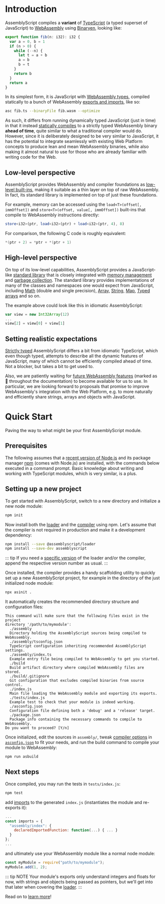 # Introduction

AssemblyScript compiles a **variant** of [TypeScript](https://www.typescriptlang.org) \(a typed superset of JavaScript\) to [WebAssembly](https://webassembly.org) using [Binaryen](https://github.com/WebAssembly/binaryen), looking like:

```ts
export function fib(n: i32): i32 {
  var a = 0, b = 1
  if (n > 0) {
    while (--n) {
      let t = a + b
      a = b
      b = t
    }
    return b
  }
  return a
}
```

In its simplest form, it is JavaScript with [WebAssembly types](https://www.assemblyscript.org/types.html), compiled statically to a bunch of WebAssembly [exports and imports](https://www.assemblyscript.org/exports-and-imports.html), like so:

```sh
asc fib.ts --binaryFile fib.wasm --optimize
```

As such, it differs from running dynamically typed JavaScript (just in time) in that it instead [statically compiles](https://www.assemblyscript.org/compiler.html) to a strictly typed WebAssembly binary **ahead of time**, quite similar to what a traditional compiler would do. However, since it is deliberately designed to be very similar to JavaScript, it has the potential to integrate seamlessly with existing Web Platform concepts to produce lean and mean WebAssembly binaries, while also making it almost natural to use for those who are already familiar with writing code for the Web.

## Low-level perspective

AssemblyScript provides WebAssembly and compiler foundations as [low-level built-ins](https://www.assemblyscript.org/stdlib/builtins.html), making it suitable as a thin layer on top of raw WebAssembly. In fact, its standard library is implemented on top of just these foundations.

For example, memory can be accessed using the `load<T>(offset[, immOffset])` and `store<T>(offset, value[, immOffset])` built-ins that compile to WebAssembly instructions directly:

```ts
store<i32>(ptr, load<i32>(ptr) + load<i32>(ptr, 4), 8)
```

For comparison, the following C code is roughly equivalent:

```c
*(ptr + 2) = *ptr + *(ptr + 1)
```

## High-level perspective

On top of its low-level capabilities, AssemblyScript provides a JavaScript-like [standard library](https://www.assemblyscript.org/stdlib/globals.html) that is closely integrated with [memory management](/memory.md) and [garbage collection](./garbage-collection.md). The standard library provides implementations of many of the classes and namespaces one would expect from JavaScript, including [Math](./stdlib/math.md) (double and single precision), [Array](./stdlib/array.md), [String](./stdlib/string.md), [Map](./stdlib/map.md), [Typed arrays](./stdlib/typedarray.md) and so on.

The example above could look like this in idiomatic AssemblyScript:

```ts
var view = new Int32Array(12)
...
view[2] = view[0] + view[1]
```

## Setting realistic expectations

[Strictly typed](https://www.assemblyscript.org/basics.html#strictness) AssemblyScript differs a bit from idiomatic TypeScript, which even though typed, attempts to describe all the dynamic features of JavaScript, many of which cannot be efficiently compiled ahead of time. Not a blocker, but takes a bit to get used to.

Also, we are patiently waiting for [future WebAssembly features](./status.md) (marked as 🦄 throughout the documentation) to become available for us to use. In particular, we are looking forward to proposals that promise to improve WebAssembly's integration with the Web Platform, e.g. to more naturally and efficiently share strings, arrays and objects with JavaScript.

# Quick Start

Paving the way to what might be your first AssemblyScript module.

## Prerequisites

The following assumes that a [recent version of Node.js](https://nodejs.org) and its package manager [npm](https://www.npmjs.com) \(comes with Node.js\) are installed, with the commands below executed in a command prompt. Basic knowledge about writing and working with TypeScript modules, which is very similar, is a plus.

## Setting up a new project

To get started with AssemblyScript, switch to a new directory and initialize a new node module:

```sh
npm init
```

Now install both the [loader](./loader.md) and the [compiler](./compiler.md) using npm. Let's assume that the compiler is not required in production and make it a development dependency:

```sh
npm install --save @assemblyscript/loader
npm install --save-dev assemblyscript
```

::: tip
If you need a [specific version](https://github.com/AssemblyScript/assemblyscript/releases) of the loader and/or the compiler, append the respective version number as usual.
:::

Once installed, the compiler provides a handy scaffolding utility to quickly set up a new AssemblyScript project, for example in the directory of the just initialized node module:

```sh
npx asinit .
```

It automatically creates the recommended directory structure and configuration files:

```
This command will make sure that the following files exist in the project
directory '/path/to/mymodule':
  ./assembly
  Directory holding the AssemblyScript sources being compiled to WebAssembly.
  ./assembly/tsconfig.json
  TypeScript configuration inheriting recommended AssemblyScript settings.
  ./assembly/index.ts
  Example entry file being compiled to WebAssembly to get you started.
  ./build
  Build artifact directory where compiled WebAssembly files are stored.
  ./build/.gitignore
  Git configuration that excludes compiled binaries from source control.
  ./index.js
  Main file loading the WebAssembly module and exporting its exports.
  ./tests/index.js
  Example test to check that your module is indeed working.
  ./asconfig.json
  Configuration file defining both a 'debug' and a 'release' target.
  ./package.json
  Package info containing the necessary commands to compile to WebAssembly.
Do you want to proceed? [Y/n]
```

Once initialized, edit the sources in `assembly/`, tweak [compiler options](https://www.assemblyscript.org/compiler.html) in [`asconfig.json`](https://www.assemblyscript.org/compiler.html#asconfig-json) to fit your needs, and run the build command to compile your module to WebAssembly:

```sh
npm run asbuild
```

## Next steps

Once compiled, you may run the tests in `tests/index.js`:

```sh
npm test
```

add [imports](./exports-and-imports.md#imports) to the generated `index.js` (instantiates the module and re-exports it):

```js
...
const imports = {
  "assembly/index": {
    declaredImportedFunction: function(...) { ... }
  }
};
...
```

and ultimately use your WebAssembly module like a normal node module:

```js
const myModule = require("path/to/mymodule");
myModule.add(1, 2);
```

::: tip NOTE
Your module's exports only understand integers and floats for now, with strings and objects being passed as pointers, but we'll get into that later when covering the [loader](/loader.md).
:::

Read on to [learn more](https://www.assemblyscript.org/basics.html)!
